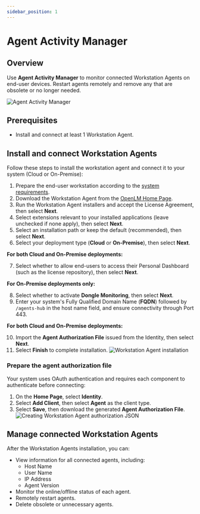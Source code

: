 ```yaml
---
sidebar_position: 1
---
```


# Agent Activity Manager

## Overview

Use **Agent Activity Manager** to monitor connected Workstation Agents on end-user devices. Restart agents remotely and remove any that are obsolete or no longer needed.

![Agent Activity Manager](/services/agent-activity-manager.gif)

## Prerequisites

- Install and connect at least 1 Workstation Agent.

## Install and connect Workstation Agents

Follow these steps to install the workstation agent and connect it to your system (Cloud or On-Premise):

1. Prepare the end-user workstation according to the [system requirements](Link).
2. Download the Workstation Agent from the [OpenLM Home Page](Link).
3. Run the Workstation Agent installers and accept the License Agreement, then select **Next**.
4. Select extensions relevant to your installed applications (leave unchecked if none apply), then select **Next**.
5. Select an installation path or keep the default (recommended), then select **Next**.
6. Select your deployment type (**Cloud** or **On-Premise**), then select **Next**.

**For both Cloud and On-Premise deployments:**

7. Select whether to allow end-users to access their Personal Dashboard (such as the license repository), then select **Next**.

**For On-Premise deployments only:**

8. Select whether to activate **Dongle Monitoring**, then select **Next**.
9. Enter your system's Fully Qualified Domain Name (**FQDN**) followed by `/agents-hub` in the host name field, and ensure connectivity through Port 443.



**For both Cloud and On-Premise deployments:**

10. Import the **Agent Authorization File** issued from the Identity, then select **Next**.
11. Select **Finish** to complete installation.
![Workstation Agent installation](/services/workstation-agent-installation.gif)


### Prepare the agent authorization file

Your system uses OAuth authentication and requires each component to authenticate before connecting:

1. On the **Home Page**, select **Identity**.
2. Select **Add Client**, then select **Agent** as the client type.
3. Select **Save**, then download the generated **Agent Authorization File**.
![Creating Workstation Agent authorization JSON ](/services/agent-authorization.gif)

## Manage connected Workstation Agents

After the Workstation Agents installation, you can:

- View information for all connected agents, including:
  - Host Name
  - User Name
  - IP Address
  - Agent Version
- Monitor the online/offline status of each agent.
- Remotely restart agents.
- Delete obsolete or unnecessary agents.

